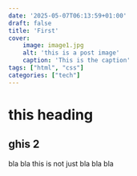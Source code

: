 ```yaml
---
date: '2025-05-07T06:13:59+01:00'
draft: false
title: 'First'
cover: 
    image: image1.jpg
    alt: 'this is a post image'
    caption: 'This is the caption'
tags: ["html", "css"]
categories: ["tech"]
---
```


# this heading

## ghis 2

bla bla 
this is not just bla bla bla 